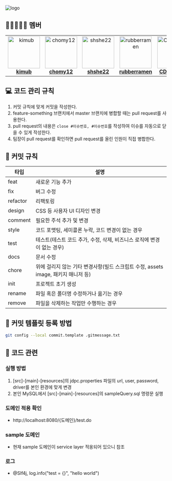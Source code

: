 ![logo](https://github.com/devloping-country/mega-admin/assets/132139751/ad19ceec-3edd-40c7-a309-74b72c8020c0)
## 🏃🏃🏃🏃🏃 멤버

<table>
<tr>
    <td align="center">
    <a href="https://github.com/kimub">
    <img src="https://avatars.githubusercontent.com/u/132139751?v=4" width="100px;" alt="kimub"/>         
    <br /><b>kimub</b><br>
    </a>
    </td>
    <td align="center">
    <a href="https://github.com/chomy12">
    <img src="https://avatars.githubusercontent.com/u/136536632?v=4" width="100px;" alt="chomy12"/>         
    <br /><b>chomy12</b><br>
    </a>
    </td>
    <td align="center">
    <a href="https://github.com/shshe22">
    <img src="https://avatars.githubusercontent.com/u/136536558?v=4" width="100px;" alt="shshe22"/>         
    <br /><b>shshe22</b><br>
    </a>
    </td>
    <td align="center">
    <a href="https://github.com/rubberramen">
    <img src="https://avatars.githubusercontent.com/u/96553431?v=4" width="100px;" alt="rubberramen"/>         
    <br /><b>rubberramen</b><br>
    </a>
    </td>
    <td align="center">
    <a href="https://github.com/CDDcookie">
    <img src="https://avatars.githubusercontent.com/u/131220863?v=4" width="100px;" alt="CDDcookie"/>         
    <br /><b>CDDcookie</b><br>
    </a>
    </td>
</tr>
</table>

## 💻 코드 관리 규칙
1. 커밋 규칙에 맞게 커밋을 작성한다.
2. feature-something 브랜치에서 master 브랜치에 병합할 때는 pull request를 사용한다.
3. pull request의 내용은 `close #이슈번호, #이슈번호`를 작성하여 이슈를 자동으로 닫을 수 있게 작성한다.
3. 팀장이 pull request를 확인하면 pull request를 올린 인원이 직접 병합한다.

## 📒 커밋 규칙

| 타입     | 설명                                                                               |
| -------- | ---------------------------------------------------------------------------------- |
| feat     | 새로운 기능 추가                                                                   |
| fix      | 버그 수정                                                                          |
| refactor | 리팩토링                                                                           |
| design   | CSS 등 사용자 UI 디자인 변경                                                       |
| comment  | 필요한 주석 추가 및 변경                                                           |
| style    | 코드 포맷팅, 세미콜론 누락, 코드 변경이 없는 경우                                  |
| test     | 테스트(테스트 코드 추가, 수정, 삭제, 비즈니스 로직에 변경이 없는 경우)             |
| docs     | 문서 수정                                                                          |
| chore    | 위에 걸리지 않는 기타 변경사항(빌드 스크립트 수정, assets image, 패키지 매니저 등) |
| init     | 프로젝트 초기 생성                                                                 |
| rename   | 파일 혹은 폴더명 수정하거나 옮기는 경우                                            |
| remove   | 파일을 삭제하는 작업만 수행하는 경우                                               |

## 📝 커밋 템플릿 등록 방법
```bash
git config --local commit.template .gitmessage.txt
```


## 🚩 코드 관련
### 실행 방법
1. [src]-[main]-[resources]의 jdpc.properties 파일의 url, user, password, driver를 본인 환경에 맞게 변경
2. 본인 MySQL에서 [src]-[main]-[resources]의 sampleQuery.sql 명령문 실행

### 도메인 적용 확인
- http://localhost:8080/{도메인}/test.do

### sample 도메인
- 현재 sample 도메인이 service layer 적옹되어 있으니 참조

### 로그
- @Slf4j, log.info("test = {}", "hello world")
  
